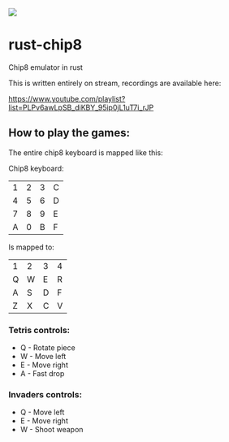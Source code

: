 
[![](https://github.com/AlexEne/rust-chip8/workflows/Build/badge.svg)](https://github.com/AlexEne/rust-chip8/actions)

# rust-chip8
Chip8 emulator in rust

This is written entirely on stream, recordings are available here:

https://www.youtube.com/playlist?list=PLPv6awLpSB_diKBY_95ip0jL1uT7i_rJP

## How to play the games:

The entire chip8 keyboard is mapped like this:

Chip8 keyboard:

| | | | |
|-|-|-|-|
|1|2|3|C|
|4|5|6|D|
|7|8|9|E|
|A|0|B|F|

Is mapped to: 

| | | | |
|-|-|-|-|
|1|2|3|4|
|Q|W|E|R|
|A|S|D|F|
|Z|X|C|V|


### Tetris controls:
* Q - Rotate piece
* W - Move left
* E - Move right
* A - Fast drop

### Invaders controls:
* Q - Move left
* E - Move right
* W - Shoot weapon
